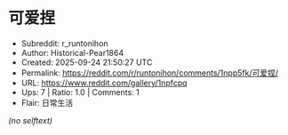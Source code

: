 # 可爱捏

- Subreddit: r_runtonihon
- Author: Historical-Pear1864
- Created: 2025-09-24 21:50:27 UTC
- Permalink: https://reddit.com/r/runtonihon/comments/1npp5fk/可爱捏/
- URL: https://www.reddit.com/gallery/1npfcpq
- Ups: 7 | Ratio: 1.0 | Comments: 1
- Flair: 日常生活

_(no selftext)_
